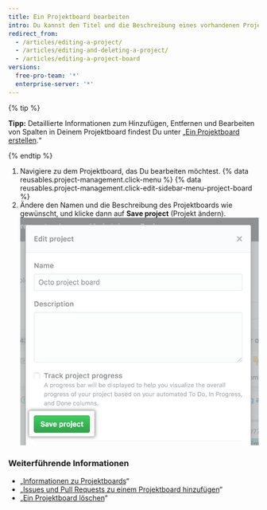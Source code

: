 ```yaml
---
title: Ein Projektboard bearbeiten
intro: Du kannst den Titel und die Beschreibung eines vorhandenen Projektboards bearbeiten.
redirect_from:
  - /articles/editing-a-project/
  - /articles/editing-and-deleting-a-project/
  - /articles/editing-a-project-board
versions:
  free-pro-team: '*'
  enterprise-server: '*'
---
```


{% tip %}

**Tipp:** Detaillierte Informationen zum Hinzufügen, Entfernen und Bearbeiten von Spalten in Deinem Projektboard findest Du unter „[Ein Projektboard erstellen](/articles/creating-a-project-board).“

{% endtip %}

1. Navigiere zu dem Projektboard, das Du bearbeiten möchtest.
{% data reusables.project-management.click-menu %}
{% data reusables.project-management.click-edit-sidebar-menu-project-board %}
4. Ändere den Namen und die Beschreibung des Projektboards wie gewünscht, und klicke dann auf **Save project** (Projekt ändern). ![Feld mit dem Namen und der Beschreibung des Projektboards und Schaltfläche „Save project“ (Projekt speichern)](/assets/images/help/projects/edit-project-board-save-button.png)

### Weiterführende Informationen

- „[Informationen zu Projektboards](/articles/about-project-boards)“
- „[Issues und Pull Requests zu einem Projektboard hinzufügen](/articles/adding-issues-and-pull-requests-to-a-project-board)“
- „[Ein Projektboard löschen](/articles/deleting-a-project-board)“
